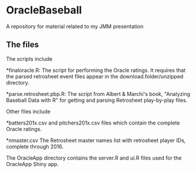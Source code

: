 # OracleBaseball
A repository for material related to my JMM presentation

## The files
The scripts include

*finaloracle.R: The script for performing the Oracle ratings. It requires that the parsed retrosheet event files appear in the download.folder/unzipped directory.

*parse.retrosheet.pbp.R: The script from Albert & Marchi's book, "Analyzing Baseball Data with R" for getting and parsing Retrosheet play-by-play files.

Other files include

*batters201x.csv and pitchers201x.csv files which contain the complete Oracle ratings.

*nmaster.csv The Retrosheet master names list with retrosheet player IDs, complete through 2016.

The OracleApp directory contains the server.R and ui.R files used for the OracleApp Shiny app.
